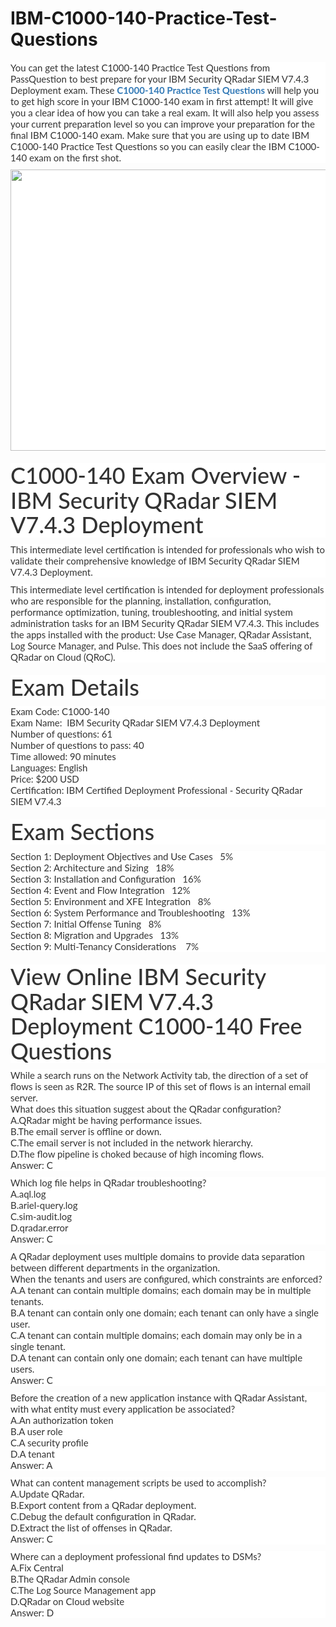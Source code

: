 # IBM-C1000-140-Practice-Test-Questions
<p>
	<span style="font-size:12px;font-weight:normal;">
	<p style="box-sizing:border-box;margin-top:0px;margin-bottom:10px;color:#333333;font-family:Lato;font-size:15px;white-space:normal;background-color:#FFFFFF;">
		You can get the latest C1000-140 Practice Test Questions from PassQuestion to best prepare for your IBM Security QRadar SIEM V7.4.3 Deployment exam. These&nbsp;<span style="box-sizing:border-box;font-weight:700;"><a href="https://www.passquestion.com/c1000-140.html" style="box-sizing:border-box;background-color:transparent;color:#337AB7;text-decoration-line:none;">C1000-140 Practice Test Questions</a></span>&nbsp;will help you to get high score in your IBM C1000-140 exam in first attempt! It will give you a clear idea of how you can take a real exam. It will also help you assess your current preparation level so you can improve your preparation for the final IBM C1000-140 exam. Make sure that you are using up to date IBM C1000-140 Practice Test Questions so you can easily clear the IBM C1000-140 exam on the first shot.
	</p>
	<p style="box-sizing:border-box;margin-top:0px;margin-bottom:10px;color:#333333;font-family:Lato;font-size:15px;white-space:normal;background-color:#FFFFFF;">
		<img alt="" src="https://www.passquestion.com/uploads/pqcom/images/20220927/83c42fc714cbbd1d6cdd57c6bc20b6ac.png" style="box-sizing:border-box;vertical-align:middle;max-width:100%;height:450px;width:600px;" />
	</p>
	<h1 style="box-sizing:border-box;margin:20px 0px 10px;font-size:36px;font-family:Lato;font-weight:500;line-height:1.1;color:#333333;white-space:normal;background-color:#FFFFFF;">
		C1000-140 Exam Overview - IBM Security QRadar SIEM V7.4.3 Deployment
	</h1>
	<p style="box-sizing:border-box;margin-top:0px;margin-bottom:10px;color:#333333;font-family:Lato;font-size:15px;white-space:normal;background-color:#FFFFFF;">
		This intermediate level certification is intended for professionals who wish to validate their comprehensive knowledge of IBM Security QRadar SIEM V7.4.3 Deployment.
	</p>
	<p style="box-sizing:border-box;margin-top:0px;margin-bottom:10px;color:#333333;font-family:Lato;font-size:15px;white-space:normal;background-color:#FFFFFF;">
		This intermediate level certification is intended for deployment professionals who are responsible for the planning, installation, configuration, performance optimization, tuning, troubleshooting, and initial system administration tasks for an IBM Security QRadar SIEM V7.4.3. This includes the apps installed with the product: Use Case Manager, QRadar Assistant, Log Source Manager, and Pulse. This does not include the SaaS offering of QRadar on Cloud (QRoC).
	</p>
	<h1 style="box-sizing:border-box;margin:20px 0px 10px;font-size:36px;font-family:Lato;font-weight:500;line-height:1.1;color:#333333;white-space:normal;background-color:#FFFFFF;">
		Exam Details
	</h1>
	<p style="box-sizing:border-box;margin-top:0px;margin-bottom:10px;color:#333333;font-family:Lato;font-size:15px;white-space:normal;background-color:#FFFFFF;">
		Exam Code: C1000-140<br style="box-sizing:border-box;" />
Exam Name: &nbsp;IBM Security QRadar SIEM V7.4.3 Deployment<br style="box-sizing:border-box;" />
Number of questions: 61<br style="box-sizing:border-box;" />
Number of questions to pass: 40<br style="box-sizing:border-box;" />
Time allowed: 90 minutes<br style="box-sizing:border-box;" />
Languages: English<br style="box-sizing:border-box;" />
Price: $200 USD<br style="box-sizing:border-box;" />
Certification: IBM Certified Deployment Professional - Security QRadar SIEM V7.4.3
	</p>
	<h1 style="box-sizing:border-box;margin:20px 0px 10px;font-size:36px;font-family:Lato;font-weight:500;line-height:1.1;color:#333333;white-space:normal;background-color:#FFFFFF;">
		Exam Sections
	</h1>
	<p style="box-sizing:border-box;margin-top:0px;margin-bottom:10px;color:#333333;font-family:Lato;font-size:15px;white-space:normal;background-color:#FFFFFF;">
		Section 1: Deployment Objectives and Use Cases &nbsp; 5%<br style="box-sizing:border-box;" />
Section 2: Architecture and Sizing &nbsp; 18%<br style="box-sizing:border-box;" />
Section 3: Installation and Configuration &nbsp; 16%<br style="box-sizing:border-box;" />
Section 4: Event and Flow Integration &nbsp; 12%<br style="box-sizing:border-box;" />
Section 5: Environment and XFE Integration &nbsp; 8%<br style="box-sizing:border-box;" />
Section 6: System Performance and Troubleshooting &nbsp; 13%<br style="box-sizing:border-box;" />
Section 7: Initial Offense Tuning &nbsp; 8%<br style="box-sizing:border-box;" />
Section 8: Migration and Upgrades &nbsp; 13%<br style="box-sizing:border-box;" />
Section 9: Multi-Tenancy Considerations &nbsp; &nbsp;7%
	</p>
	<h1 style="box-sizing:border-box;margin:20px 0px 10px;font-size:36px;font-family:Lato;font-weight:500;line-height:1.1;color:#333333;white-space:normal;background-color:#FFFFFF;">
		View Online IBM Security QRadar SIEM V7.4.3 Deployment C1000-140 Free Questions
	</h1>
	<p style="box-sizing:border-box;margin-top:0px;margin-bottom:10px;color:#333333;font-family:Lato;font-size:15px;white-space:normal;background-color:#FFFFFF;">
		While a search runs on the Network Activity tab, the direction of a set of flows is seen as R2R. The source IP of this set of flows is an internal email server.<br style="box-sizing:border-box;" />
What does this situation suggest about the QRadar configuration?<br style="box-sizing:border-box;" />
A.QRadar might be having performance issues.<br style="box-sizing:border-box;" />
B.The email server is offline or down.<br style="box-sizing:border-box;" />
C.The email server is not included in the network hierarchy.<br style="box-sizing:border-box;" />
D.The flow pipeline is choked because of high incoming flows.<br style="box-sizing:border-box;" />
Answer: C
	</p>
	<p style="box-sizing:border-box;margin-top:0px;margin-bottom:10px;color:#333333;font-family:Lato;font-size:15px;white-space:normal;background-color:#FFFFFF;">
		Which log file helps in QRadar troubleshooting?<br style="box-sizing:border-box;" />
A.aql.log<br style="box-sizing:border-box;" />
B.ariel-query.log<br style="box-sizing:border-box;" />
C.sim-audit.log<br style="box-sizing:border-box;" />
D.qradar.error<br style="box-sizing:border-box;" />
Answer: C
	</p>
	<p style="box-sizing:border-box;margin-top:0px;margin-bottom:10px;color:#333333;font-family:Lato;font-size:15px;white-space:normal;background-color:#FFFFFF;">
		A QRadar deployment uses multiple domains to provide data separation between different departments in the organization.<br style="box-sizing:border-box;" />
When the tenants and users are configured, which constraints are enforced?<br style="box-sizing:border-box;" />
A.A tenant can contain multiple domains; each domain may be in multiple tenants.<br style="box-sizing:border-box;" />
B.A tenant can contain only one domain; each tenant can only have a single user.<br style="box-sizing:border-box;" />
C.A tenant can contain multiple domains; each domain may only be in a single tenant.<br style="box-sizing:border-box;" />
D.A tenant can contain only one domain; each tenant can have multiple users.<br style="box-sizing:border-box;" />
Answer: C
	</p>
	<p style="box-sizing:border-box;margin-top:0px;margin-bottom:10px;color:#333333;font-family:Lato;font-size:15px;white-space:normal;background-color:#FFFFFF;">
		Before the creation of a new application instance with QRadar Assistant, with what entity must every application be associated?<br style="box-sizing:border-box;" />
A.An authorization token<br style="box-sizing:border-box;" />
B.A user role<br style="box-sizing:border-box;" />
C.A security profile<br style="box-sizing:border-box;" />
D.A tenant<br style="box-sizing:border-box;" />
Answer: A
	</p>
	<p style="box-sizing:border-box;margin-top:0px;margin-bottom:10px;color:#333333;font-family:Lato;font-size:15px;white-space:normal;background-color:#FFFFFF;">
		What can content management scripts be used to accomplish?<br style="box-sizing:border-box;" />
A.Update QRadar.<br style="box-sizing:border-box;" />
B.Export content from a QRadar deployment.<br style="box-sizing:border-box;" />
C.Debug the default configuration in QRadar.<br style="box-sizing:border-box;" />
D.Extract the list of offenses in QRadar.<br style="box-sizing:border-box;" />
Answer: C
	</p>
	<p style="box-sizing:border-box;margin-top:0px;margin-bottom:10px;color:#333333;font-family:Lato;font-size:15px;white-space:normal;background-color:#FFFFFF;">
		Where can a deployment professional find updates to DSMs?<br style="box-sizing:border-box;" />
A.Fix Central<br style="box-sizing:border-box;" />
B.The QRadar Admin console<br style="box-sizing:border-box;" />
C.The Log Source Management app<br style="box-sizing:border-box;" />
D.QRadar on Cloud website<br style="box-sizing:border-box;" />
Answer: D
	</p>
</span>
</p>
